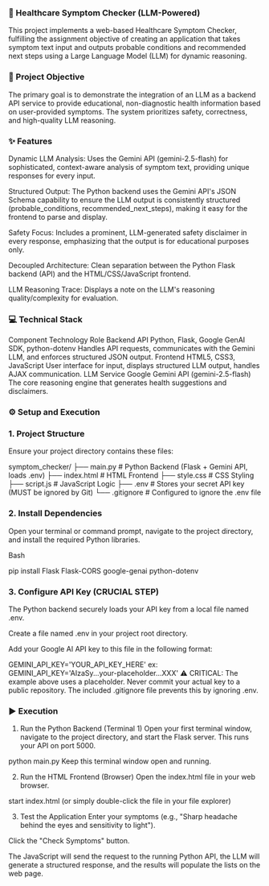 ### 🏥 Healthcare Symptom Checker (LLM-Powered)
This project implements a web-based Healthcare Symptom Checker, fulfilling the assignment objective of creating an application that takes symptom text input and outputs probable conditions and recommended next steps using a Large Language Model (LLM) for dynamic reasoning.

### 🎯 Project Objective
The primary goal is to demonstrate the integration of an LLM as a backend API service to provide educational, non-diagnostic health information based on user-provided symptoms. The system prioritizes safety, correctness, and high-quality LLM reasoning.

### ✨ Features
Dynamic LLM Analysis: Uses the Gemini API (gemini-2.5-flash) for sophisticated, context-aware analysis of symptom text, providing unique responses for every input.

Structured Output: The Python backend uses the Gemini API's JSON Schema capability to ensure the LLM output is consistently structured (probable_conditions, recommended_next_steps), making it easy for the frontend to parse and display.

Safety Focus: Includes a prominent, LLM-generated safety disclaimer in every response, emphasizing that the output is for educational purposes only.

Decoupled Architecture: Clean separation between the Python Flask backend (API) and the HTML/CSS/JavaScript frontend.

LLM Reasoning Trace: Displays a note on the LLM's reasoning quality/complexity for evaluation.

### 💻 Technical Stack
Component	Technology	Role
Backend API	Python, Flask, Google GenAI SDK, python-dotenv	Handles API requests, communicates with the Gemini LLM, and enforces structured JSON output.
Frontend	HTML5, CSS3, JavaScript	User interface for input, displays structured LLM output, handles AJAX communication.
LLM Service	Google Gemini API (gemini-2.5-flash)	The core reasoning engine that generates health suggestions and disclaimers.

### ⚙️ Setup and Execution
### 1. Project Structure
Ensure your project directory contains these files:

symptom_checker/
├── main.py       # Python Backend (Flask + Gemini API, loads .env)
├── index.html    # HTML Frontend
├── style.css     # CSS Styling
├── script.js     # JavaScript Logic
├── .env          # Stores your secret API key (MUST be ignored by Git)
└── .gitignore    # Configured to ignore the .env file


### 2. Install Dependencies
Open your terminal or command prompt, navigate to the project directory, and install the required Python libraries.

Bash

pip install Flask Flask-CORS google-genai python-dotenv

### 3. Configure API Key (CRUCIAL STEP)
The Python backend securely loads your API key from a local file named .env.

Create a file named .env in your project root directory.

Add your Google AI API key to this file in the following format:

GEMINI_API_KEY='YOUR_API_KEY_HERE'
ex: GEMINI_API_KEY='AIzaSy...your-placeholder...XXX'
⚠️ CRITICAL: The example above uses a placeholder. Never commit your actual key to a public repository. The included .gitignore file prevents this by ignoring .env.

### ▶️ Execution
1. Run the Python Backend (Terminal 1)
Open your first terminal window, navigate to the project directory, and start the Flask server. This runs your API on port 5000.

python main.py
Keep this terminal window open and running.

2. Run the HTML Frontend (Browser)
Open the index.html file in your web browser.

start index.html
(or simply double-click the file in your file explorer)

3. Test the Application
Enter your symptoms (e.g., "Sharp headache behind the eyes and sensitivity to light").

Click the "Check Symptoms" button.

The JavaScript will send the request to the running Python API, the LLM will generate a structured response, and the results will populate the lists on the web page.
